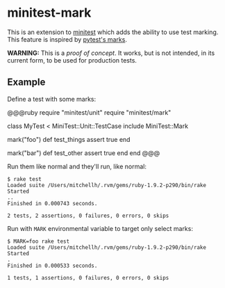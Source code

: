 # minitest-mark

This is an extension to [minitest](https://github.com/seattlerb/minitest)
which adds the ability to use test marking. This feature is inspired by
[pytest's marks](http://pytest.org/latest/mark.html).


**WARNING:** This is a _proof of concept_. It works, but is not intended,
in its current form, to be used for production tests.

## Example

Define a test with some marks:

@@@ruby
require "minitest/unit"
require "minitest/mark"

class MyTest < MiniTest::Unit::TestCase
  include MiniTest::Mark

  mark("foo")
  def test_things
    assert true
  end

  mark("bar")
  def test_other
    assert true
  end
end
@@@

Run them like normal and they'll run, like normal:

    $ rake test
    Loaded suite /Users/mitchellh/.rvm/gems/ruby-1.9.2-p290/bin/rake
    Started
    ..
    Finished in 0.000743 seconds.

    2 tests, 2 assertions, 0 failures, 0 errors, 0 skips

Run with `MARK` environmental variable to target only select marks:

    $ MARK=foo rake test
    Loaded suite /Users/mitchellh/.rvm/gems/ruby-1.9.2-p290/bin/rake
    Started
    .
    Finished in 0.000533 seconds.

    1 tests, 1 assertions, 0 failures, 0 errors, 0 skips
